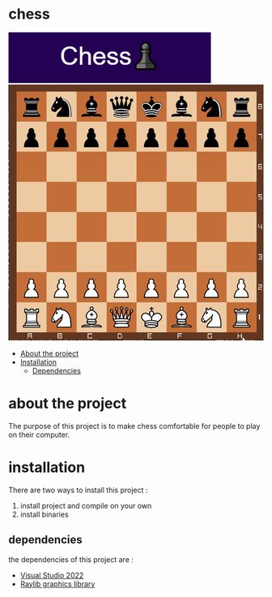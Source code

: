 # chess 
![image info](logo.png)
![Alt Text](Animation.gif)
- [About the project](#about-the-project)
- [Installation](#installation)
    - [Dependencies](#dependencies)


# about the project
The purpose of this project is to make chess comfortable for people to play on their computer.
# installation
There are two ways to install this project :
1. install project and compile on your own
2. install binaries
## dependencies
the dependencies of this project are :
* [Visual Studio 2022](https://visualstudio.microsoft.com/vs/)
* [Raylib graphics library](https://www.raylib.com/)

